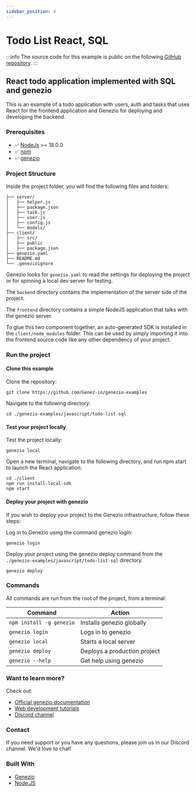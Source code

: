 ```yaml
---
sidebar_position: 4
---
```


# Todo List React, SQL

<!-- :::info -->

:::info
The source code for this example is public on the following [GitHub repository](https://github.com/Genez-io/genezio-examples/tree/master/javascript/todo-list-sql).
:::

<!-- ::: -->

## React todo application implemented with SQL and genezio

This is an example of a todo application with users, auth and tasks that uses React for the frontend application and Genezio for deploying and developing the backend.

### Prerequisites

- ✅ [NodeJs](https://nodejs.org) >= 18.0.0
- ✅ [npm](https://www.npmjs.com/)
- ✅ [genezio](https://genezio.com/)

### Project Structure

Inside the project folder, you will find the following files and folders:

```
├── server/
│   ├── helper.js
│   ├── package.json
│   ├── task.js
│   ├── user.js
│   ├── config.js
│   └── models/
├── client/
│   ├── src/
│   ├── public
│   ├── package.json
├── genezio.yaml
├── README.md
└── .genezioignore
```

Genezio looks for `genezio.yaml` to read the settings for deploying the project or for spinning a local dev server for testing.

The `backend` directory contains the implementation of the server side of the project.

The `frontend` directory contains a simple NodeJS application that talks with the genezio server.

To glue this two component together, an auto-generated SDK is installed in the `client/node_modules` folder. This can be used by simply importing it into the frontend source code like any other dependency of your project.

### Run the project

#### Clone this example

Clone the repository:

```
git clone https://github.com/Genez-io/genezio-examples
```

Navigate to the following directory:

```
cd ./genezio-examples/javascript/todo-list-sql
```

#### Test your project locally

Test the project locally:

```
genezio local
```

Open a new terminal, navigate to the following directory, and run npm start to launch the React application:

```
cd ./client
npm run install-local-sdk
npm start
```

#### Deploy your project with genezio

If you wish to deploy your project to the Genezio infrastructure, follow these steps:

Log in to Genezio using the command genezio login:

```
genezio login
```

Deploy your project using the genezio deploy command from the `./genezio-examples/javascript/todo-list-sql` directory.

```
genezio deploy
```

### Commands

All commands are run from the root of the project, from a terminal:

| Command                  | Action                       |
| ------------------------ | ---------------------------- |
| `npm install -g genezio` | Installs genezio globally    |
| `genezio login`          | Logs in to genezio           |
| `genezio local`          | Starts a local server        |
| `genezio deploy`         | Deploys a production project |
| `genezio --help`         | Get help using genezio       |

### Want to learn more?

Check out:

- [Official genezio documentation](https://genezio.com/docs)
- [Web development tutorials](https://genezio.com/blog)
- [Discord channel](https://discord.gg/uc9H5YKjXv)

### Contact

If you need support or you have any questions, please join us in our Discord channel. We'd love to chat!

### Built With

- [Genezio](https://genezio.com/)
- [Node.JS](https://nodejs.org/en/)
